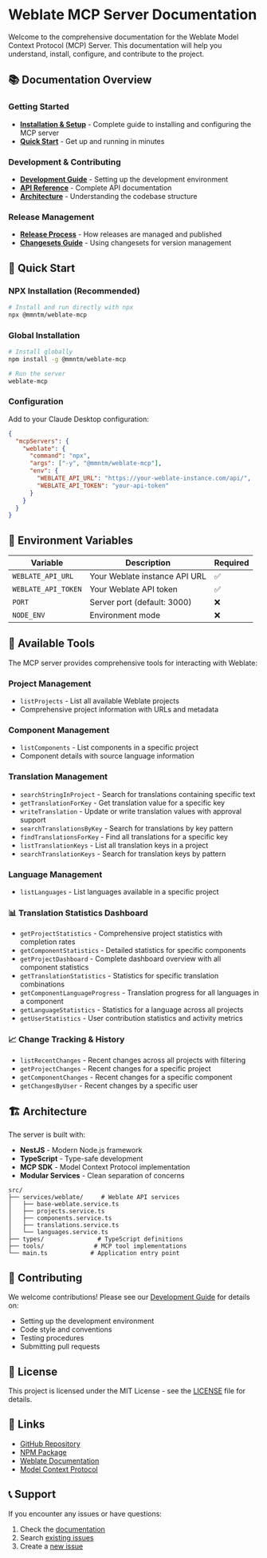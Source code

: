# Weblate MCP Server Documentation

Welcome to the comprehensive documentation for the Weblate Model Context Protocol (MCP) Server. This documentation will help you understand, install, configure, and contribute to the project.

## 📚 Documentation Overview

### Getting Started
- **[Installation & Setup](./MCP_SETUP.md)** - Complete guide to installing and configuring the MCP server
- **[Quick Start](#quick-start)** - Get up and running in minutes

### Development & Contributing
- **[Development Guide](./DEVELOPMENT.md)** - Setting up the development environment
- **[API Reference](./API.md)** - Complete API documentation
- **[Architecture](./ARCHITECTURE.md)** - Understanding the codebase structure

### Release Management
- **[Release Process](./RELEASE.md)** - How releases are managed and published
- **[Changesets Guide](./CHANGESETS.md)** - Using changesets for version management

## 🚀 Quick Start

### NPX Installation (Recommended)
```bash
# Install and run directly with npx
npx @mmntm/weblate-mcp
```

### Global Installation
```bash
# Install globally
npm install -g @mmntm/weblate-mcp

# Run the server
weblate-mcp
```

### Configuration
Add to your Claude Desktop configuration:
```json
{
  "mcpServers": {
    "weblate": {
      "command": "npx",
      "args": ["-y", "@mmntm/weblate-mcp"],
      "env": {
        "WEBLATE_API_URL": "https://your-weblate-instance.com/api/",
        "WEBLATE_API_TOKEN": "your-api-token"
      }
    }
  }
}
```

## 🔧 Environment Variables

| Variable | Description | Required |
|----------|-------------|----------|
| `WEBLATE_API_URL` | Your Weblate instance API URL | ✅ |
| `WEBLATE_API_TOKEN` | Your Weblate API token | ✅ |
| `PORT` | Server port (default: 3000) | ❌ |
| `NODE_ENV` | Environment mode | ❌ |

## 📖 Available Tools

The MCP server provides comprehensive tools for interacting with Weblate:

### Project Management
- `listProjects` - List all available Weblate projects
- Comprehensive project information with URLs and metadata

### Component Management
- `listComponents` - List components in a specific project
- Component details with source language information

### Translation Management
- `searchStringInProject` - Search for translations containing specific text
- `getTranslationForKey` - Get translation value for a specific key
- `writeTranslation` - Update or write translation values with approval support
- `searchTranslationsByKey` - Search for translations by key pattern
- `findTranslationsForKey` - Find all translations for a specific key
- `listTranslationKeys` - List all translation keys in a project
- `searchTranslationKeys` - Search for translation keys by pattern

### Language Management
- `listLanguages` - List languages available in a specific project

### 📊 Translation Statistics Dashboard
- `getProjectStatistics` - Comprehensive project statistics with completion rates
- `getComponentStatistics` - Detailed statistics for specific components
- `getProjectDashboard` - Complete dashboard overview with all component statistics
- `getTranslationStatistics` - Statistics for specific translation combinations
- `getComponentLanguageProgress` - Translation progress for all languages in a component
- `getLanguageStatistics` - Statistics for a language across all projects
- `getUserStatistics` - User contribution statistics and activity metrics

### 📈 Change Tracking & History
- `listRecentChanges` - Recent changes across all projects with filtering
- `getProjectChanges` - Recent changes for a specific project
- `getComponentChanges` - Recent changes for a specific component
- `getChangesByUser` - Recent changes by a specific user

## 🏗️ Architecture

The server is built with:
- **NestJS** - Modern Node.js framework
- **TypeScript** - Type-safe development
- **MCP SDK** - Model Context Protocol implementation
- **Modular Services** - Clean separation of concerns

```
src/
├── services/weblate/     # Weblate API services
│   ├── base-weblate.service.ts
│   ├── projects.service.ts
│   ├── components.service.ts
│   ├── translations.service.ts
│   └── languages.service.ts
├── types/               # TypeScript definitions
├── tools/              # MCP tool implementations
└── main.ts            # Application entry point
```

## 🤝 Contributing

We welcome contributions! Please see our [Development Guide](./DEVELOPMENT.md) for details on:
- Setting up the development environment
- Code style and conventions
- Testing procedures
- Submitting pull requests

## 📝 License

This project is licensed under the MIT License - see the [LICENSE](../LICENSE) file for details.

## 🔗 Links

- [GitHub Repository](https://github.com/mmntm/weblate-mcp)
- [NPM Package](https://www.npmjs.com/package/@mmntm/weblate-mcp)
- [Weblate Documentation](https://docs.weblate.org/)
- [Model Context Protocol](https://modelcontextprotocol.io/)

## 📞 Support

If you encounter any issues or have questions:
1. Check the [documentation](./MCP_SETUP.md)
2. Search [existing issues](https://github.com/mmntm/weblate-mcp/issues)
3. Create a [new issue](https://github.com/mmntm/weblate-mcp/issues/new) 